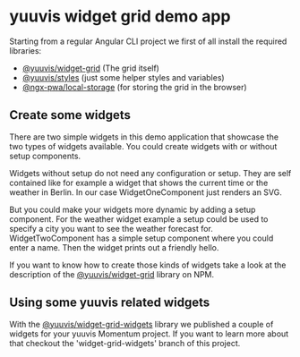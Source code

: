 # yuuvis widget grid demo app

Starting from a regular Angular CLI project we first of all install the required libraries:

- [@yuuvis/widget-grid](https://www.npmjs.com/package/@yuuvis/widget-grid)   (The grid itself)
- [@yuuvis/styles](https://www.npmjs.com/package/@yuuvis/styles)    (just some helper styles and variables)
- [@ngx-pwa/local-storage](https://www.npmjs.com/package/@ngx-pwa/local-storage) (for storing the grid in the browser)

## Create some widgets
There are two simple widgets in this demo application that showcase the two types of widgets available. You could create widgets with or without setup components. 

Widgets without setup do not need any configuration or setup. They are self contained like for example a widget that shows the current time or the weather in Berlin. In our case WidgetOneComponent just renders an SVG.

But you could make your widgets more dynamic by adding a setup component. For the weather widget example a setup could be used to specify a city you want to see the weather forecast for. WidgetTwoComponent has a simple setup component where you could enter a name. Then the widget prints out a friendly hello.

If you want to know how to create those kinds of widgets take a look at the description of the [@yuuvis/widget-grid](https://www.npmjs.com/package/@yuuvis/widget-grid) library on NPM.

## Using some yuuvis related widgets
With the [@yuuvis/widget-grid-widgets](https://www.npmjs.com/package/@yuuvis/widget-grid-widgets) library we published a couple of widgets for your yuuvis Momentum project. If you want to learn more about that checkout the 'widget-grid-widgets' branch of this project.
